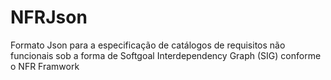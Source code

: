 # NFRJson
Formato Json para a especificação de catálogos de requisitos não funcionais sob a forma de Softgoal Interdependency Graph (SIG) conforme o NFR Framwork
